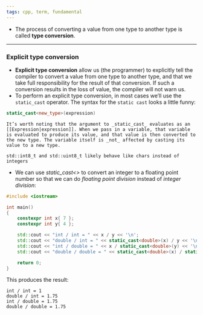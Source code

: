 ```yaml
---
tags: cpp, term, fundamental
---
```


- The process of converting a value from one type to another type is called **type conversion**.

---

### Explicit type conversion
- **Explicit type conversion** allow us (the programmer) to explicitly tell the compiler to convert a value from one type to another type, and that we take full responsibility for the result of that conversion. If such a conversion results in the loss of value, the compiler will not warn us.
- To perform an explicit type conversion, in most cases we’ll use the `static_cast` operator. The syntax for the `static cast` looks a little funny:
```cpp
static_cast<new_type>(expression)
```

```ad-note
It’s worth noting that the argument to _static_cast_ evaluates as an [[Expression|expression]]. When we pass in a variable, that variable is evaluated to produce its value, and that value is then converted to the new type. The variable itself is _not_ affected by casting its value to a new type.
```

```ad-important
std::int8_t and std::uint8_t likely behave like chars instead of integers
```
- We can use _static_cast<>_ to convert an integer to a floating point number so that we can do _floating point division_ instead of _integer division_:
```cpp
#include <iostream>

int main()
{
    constexpr int x{ 7 };
    constexpr int y{ 4 };

    std::cout << "int / int = " << x / y << '\n';
    std::cout << "double / int = " << static_cast<double>(x) / y << '\n';
    std::cout << "int / double = " << x / static_cast<double>(y) << '\n';
    std::cout << "double / double = " << static_cast<double>(x) / static_cast<double>(y) << '\n';

    return 0;
}
```

This produces the result:

```
int / int = 1
double / int = 1.75
int / double = 1.75
double / double = 1.75
```
